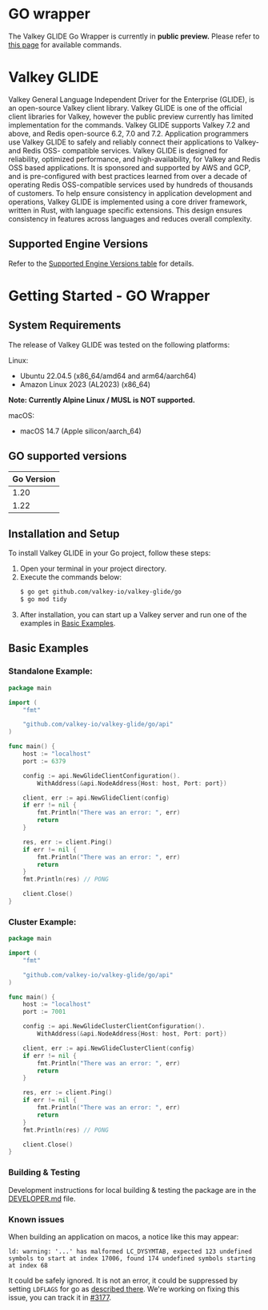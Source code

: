 # GO wrapper

The Valkey GLIDE Go Wrapper is currently in **public preview.** Please refer to [this page](https://pkg.go.dev/github.com/valkey-io/valkey-glide/go/api) for available commands.

# Valkey GLIDE

Valkey General Language Independent Driver for the Enterprise (GLIDE), is an open-source Valkey client library. Valkey GLIDE is one of the official client libraries for Valkey, however the public preview currently has limited implementation for the commands. Valkey GLIDE supports Valkey 7.2 and above, and Redis open-source 6.2, 7.0 and 7.2. Application programmers use Valkey GLIDE to safely and reliably connect their applications to Valkey- and Redis OSS- compatible services. Valkey GLIDE is designed for reliability, optimized performance, and high-availability, for Valkey and Redis OSS based applications. It is sponsored and supported by AWS and GCP, and is pre-configured with best practices learned from over a decade of operating Redis OSS-compatible services used by hundreds of thousands of customers. To help ensure consistency in application development and operations, Valkey GLIDE is implemented using a core driver framework, written in Rust, with language specific extensions. This design ensures consistency in features across languages and reduces overall complexity.

## Supported Engine Versions

Refer to the [Supported Engine Versions table](https://github.com/valkey-io/valkey-glide/blob/main/README.md#supported-engine-versions) for details.

# Getting Started - GO Wrapper

## System Requirements

The release of Valkey GLIDE was tested on the following platforms:

Linux:

- Ubuntu 22.04.5 (x86_64/amd64 and arm64/aarch64)
- Amazon Linux 2023 (AL2023) (x86_64)

**Note: Currently Alpine Linux / MUSL is NOT supported.**

macOS:

- macOS 14.7 (Apple silicon/aarch_64)

## GO supported versions

| Go Version     |
|----------------|
| 1.20           |
| 1.22           |

## Installation and Setup

To install Valkey GLIDE in your Go project, follow these steps:

1. Open your terminal in your project directory.
2. Execute the commands below:
    ```bash
    $ go get github.com/valkey-io/valkey-glide/go
    $ go mod tidy
    ```
3. After installation, you can start up a Valkey server and run one of the examples in [Basic Examples](#basic-examples).


## Basic Examples


### Standalone Example:

```go   
package main

import (
	"fmt"

	"github.com/valkey-io/valkey-glide/go/api"
)

func main() {
	host := "localhost"
	port := 6379

	config := api.NewGlideClientConfiguration().
		WithAddress(&api.NodeAddress{Host: host, Port: port})

	client, err := api.NewGlideClient(config)
	if err != nil {
        fmt.Println("There was an error: ", err)
        return
	}

	res, err := client.Ping()
	if err != nil {
        fmt.Println("There was an error: ", err)
        return
	}
	fmt.Println(res) // PONG

	client.Close()
}
```

### Cluster Example:

```go   
package main

import (
	"fmt"

	"github.com/valkey-io/valkey-glide/go/api"
)

func main() {
	host := "localhost"
	port := 7001

	config := api.NewGlideClusterClientConfiguration().
		WithAddress(&api.NodeAddress{Host: host, Port: port})

	client, err := api.NewGlideClusterClient(config)
	if err != nil {
		fmt.Println("There was an error: ", err)
		return
	}

	res, err := client.Ping()
	if err != nil {
        fmt.Println("There was an error: ", err)
        return
	}
	fmt.Println(res) // PONG

	client.Close()
}
```

### Building & Testing

Development instructions for local building & testing the package are in the [DEVELOPER.md](DEVELOPER.md) file.

### Known issues

When building an application on macos, a notice like this may appear:
```
ld: warning: '...' has malformed LC_DYSYMTAB, expected 123 undefined symbols to start at index 17006, found 174 undefined symbols starting at index 68
```
It could be safely ignored. It is not an error, it could be suppressed by setting `LDFLAGS` for go as [described there](https://github.com/golang/go/issues/61229#issuecomment-1988965927).
We're working on fixing this issue, you can track it in [#3177](https://github.com/valkey-io/valkey-glide/issues/3177).
